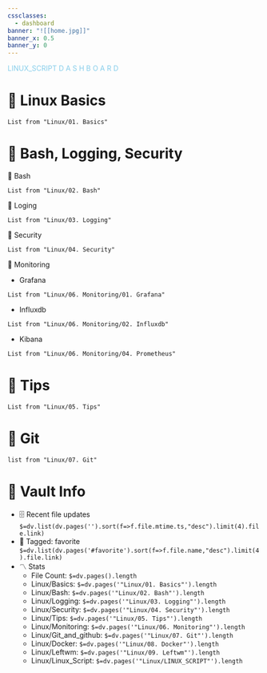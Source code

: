 ```yaml
---
cssclasses:
  - dashboard
banner: "![[home.jpg]]"
banner_x: 0.5
banner_y: 0
---
```

<div class="title" style="color:SkyBlue">LINUX_SCRIPT D A S H B O A R D</div>

# 🐧 Linux Basics
```dataview
List from "Linux/01. Basics"
```
# 🐧 Bash, Logging, Security
🔹 Bash
```dataview
List from "Linux/02. Bash"
```

🔹 Loging
```dataview
List from "Linux/03. Logging"
```
🔹 Security
```dataview
List from "Linux/04. Security"
```

🔹 Monitoring
- Grafana
 ```dataview
 List from "Linux/06. Monitoring/01. Grafana"
```

- Influxdb
```dataview
List from "Linux/06. Monitoring/02. Influxdb"
```
- Kibana
```dataview
List from "Linux/06. Monitoring/04. Prometheus"
```
# 🐧 Tips
```dataview
List from "Linux/05. Tips"
```

# 🐧 Git
```dataview
list from "Linux/07. Git"
```


# 🐧 Vault Info
- 🗄️ Recent file updates
 `$=dv.list(dv.pages('').sort(f=>f.file.mtime.ts,"desc").limit(4).file.link)`
- 🔖 Tagged:  favorite 
 `$=dv.list(dv.pages('#favorite').sort(f=>f.file.name,"desc").limit(4).file.link)`
- 〽️ Stats
	-  File Count: `$=dv.pages().length`
	-  Linux/Basics: `$=dv.pages('"Linux/01. Basics"').length`
	- Linux/Bash: `$=dv.pages('"Linux/02. Bash"').length`
	- Linux/Logging: `$=dv.pages('"Linux/03. Logging"').length`
	- Linux/Security: `$=dv.pages('"Linux/04. Security"').length`
	- Linux/Tips: `$=dv.pages('"Linux/05. Tips"').length`
	- Linux/Monitoring: `$=dv.pages('"Linux/06. Monitoring"').length`
	- Linux/Git_and_github: `$=dv.pages('"Linux/07. Git"').length`
	- Linux/Docker: `$=dv.pages('"Linux/08. Docker"').length`
	- Linux/Leftwm: `$=dv.pages('"Linux/09. Leftwm"').length`
	- Linux/Linux_Script: `$=dv.pages('"Linux/LINUX_SCRIPT"').length`